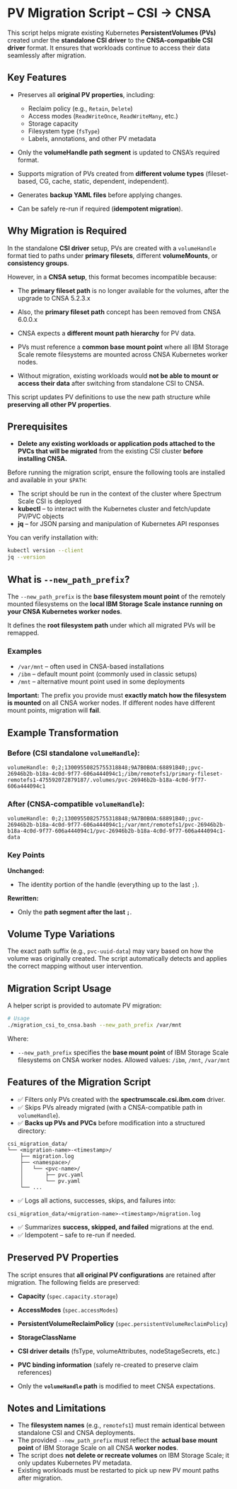 # PV Migration Script – CSI → CNSA

This script helps migrate existing Kubernetes **PersistentVolumes (PVs)** created under the **standalone CSI driver** to the **CNSA-compatible CSI driver** format.
It ensures that workloads continue to access their data seamlessly after migration.

## Key Features

- Preserves all **original PV properties**, including:
  - Reclaim policy (e.g., `Retain`, `Delete`)
  - Access modes (`ReadWriteOnce`, `ReadWriteMany`, etc.)
  - Storage capacity
  - Filesystem type (`fsType`)
  - Labels, annotations, and other PV metadata

- Only the **volumeHandle path segment** is updated to CNSA’s required format.
- Supports migration of PVs created from **different volume types** (fileset-based, CG, cache, static, dependent, independent).
- Generates **backup YAML files** before applying changes.
- Can be safely re-run if required (**idempotent migration**).

## Why Migration is Required

In the standalone **CSI driver** setup, PVs are created with a `volumeHandle` format tied to paths under **primary filesets**, different **volumeMounts**, or **consistency groups**.

However, in a **CNSA setup**, this format becomes incompatible because:

- The **primary fileset path** is no longer available for the volumes, after the upgrade to CNSA 5.2.3.x
- Also, the **primary fileset path** concept has been removed from CNSA 6.0.0.x
- CNSA expects a **different mount path hierarchy** for PV data.
- PVs must reference a **common base mount point** where all IBM Storage Scale remote filesystems are mounted across CNSA Kubernetes worker nodes.

- Without migration, existing workloads would **not be able to mount or access their data** after switching from standalone CSI to CNSA.

This script updates PV definitions to use the new path structure while **preserving all other PV properties**.


## Prerequisites

- **Delete any existing workloads or application pods attached to the PVCs that will be migrated** from the existing CSI cluster **before installing CNSA.**

Before running the migration script, ensure the following tools are installed and available in your `$PATH`:

- The script should be run in the context of the cluster where Spectrum Scale CSI is deployed
- **kubectl** – to interact with the Kubernetes cluster and fetch/update PV/PVC objects
- **jq** – for JSON parsing and manipulation of Kubernetes API responses

You can verify installation with:

```bash
kubectl version --client
jq --version
```

## What is `--new_path_prefix`?

The `--new_path_prefix` is the **base filesystem mount point** of the remotely mounted filesystems on the **local IBM Storage Scale instance running on your CNSA Kubernetes worker nodes**.

It defines the **root filesystem path** under which all migrated PVs will be remapped.

### Examples

- `/var/mnt` – often used in CNSA-based installations
- `/ibm` – default mount point (commonly used in classic setups)
- `/mnt` – alternative mount point used in some deployments

**Important:**
The prefix you provide must **exactly match how the filesystem is mounted** on all CNSA worker nodes.
If different nodes have different mount points, migration will **fail**.


## Example Transformation

### Before (CSI standalone `volumeHandle`):
```text
volumeHandle: 0;2;13009550825755318848;9A7B0B0A:68891B40;;pvc-26946b2b-b18a-4c0d-9f77-606a444094c1;/ibm/remotefs1/primary-fileset-remotefs1-475592072879187/.volumes/pvc-26946b2b-b18a-4c0d-9f77-606a444094c1
```

### After (CNSA-compatible `volumeHandle`):
```text
volumeHandle: 0;2;13009550825755318848;9A7B0B0A:68891B40;;pvc-26946b2b-b18a-4c0d-9f77-606a444094c1;/var/mnt/remotefs1/pvc-26946b2b-b18a-4c0d-9f77-606a444094c1/pvc-26946b2b-b18a-4c0d-9f77-606a444094c1-data
```

### Key Points

**Unchanged:**
- The identity portion of the handle (everything up to the last `;`).

**Rewritten:**
- Only the **path segment after the last `;`**.


## Volume Type Variations

The exact path suffix (e.g., `pvc-uuid-data`) may vary based on how the volume was originally created.
The script automatically detects and applies the correct mapping without user intervention.


## Migration Script Usage

A helper script is provided to automate PV migration:

```bash
# Usage
./migration_csi_to_cnsa.bash --new_path_prefix /var/mnt
```

Where:

- `--new_path_prefix` specifies the **base mount point** of IBM Storage Scale filesystems on CNSA worker nodes.
  Allowed values: `/ibm`, `/mnt`, `/var/mnt`


## Features of the Migration Script

- ✅ Filters only PVs created with the **spectrumscale.csi.ibm.com** driver.
- ✅ Skips PVs already migrated (with a CNSA-compatible path in `volumeHandle`).
- ✅ **Backs up PVs and PVCs** before modification into a structured directory:

```
csi_migration_data/
└── <migration-name>-<timestamp>/
    ├── migration.log
    ├── <namespace>/
    │   └── <pvc-name>/
    │       ├── pvc.yaml
    │       └── pv.yaml
    └── ...
```

- ✅ Logs all actions, successes, skips, and failures into:

```
csi_migration_data/<migration-name>-<timestamp>/migration.log
```

- ✅ Summarizes **success, skipped, and failed** migrations at the end.
- ✅ Idempotent – safe to re-run if needed.


## Preserved PV Properties

The script ensures that **all original PV configurations** are retained after migration.
The following fields are preserved:

- **Capacity** (`spec.capacity.storage`)
- **AccessModes** (`spec.accessModes`)
- **PersistentVolumeReclaimPolicy** (`spec.persistentVolumeReclaimPolicy`)
- **StorageClassName**
- **CSI driver details** (fsType, volumeAttributes, nodeStageSecrets, etc.)
- **PVC binding information** (safely re-created to preserve claim references)

- Only the **`volumeHandle` path** is modified to meet CNSA expectations.


## Notes and Limitations

- The **filesystem names** (e.g., `remotefs1`) must remain identical between standalone CSI and CNSA deployments.
- The provided `--new_path_prefix` must reflect the **actual base mount point** of IBM Storage Scale on all CNSA **worker nodes**.
- The script does **not delete or recreate volumes** on IBM Storage Scale; it only updates Kubernetes PV metadata.
- Existing workloads must be restarted to pick up new PV mount paths after migration.

